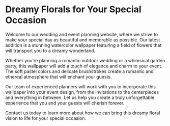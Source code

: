 <!--
Write me markdown content of website with wallpaper:

"A dreamy watercolor painting of a field of flowers for a wedding or event planning website"

The header of the page should not be copy of the text but rather a real content of the website which is using this wallpaper.
-->

<!--font:Inter.-->

# Dreamy Florals for Your Special Occasion

Welcome to our wedding and event planning website, where we strive to make your special day as beautiful and memorable as possible. Our latest addition is a stunning watercolor wallpaper featuring a field of flowers that will transport you to a dreamy wonderland.

Whether you're planning a romantic outdoor wedding or a whimsical garden party, this wallpaper will add a touch of elegance and charm to your event. The soft pastel colors and delicate brushstrokes create a romantic and ethereal atmosphere that will enchant your guests.

Our team of experienced planners will work with you to incorporate this wallpaper into your event design, from the invitations to the centerpieces and everything in between. Let us help you create a truly unforgettable experience that you and your guests will cherish forever.

Contact us today to learn more about how we can bring this dreamy floral vision to life for your special occasion.
